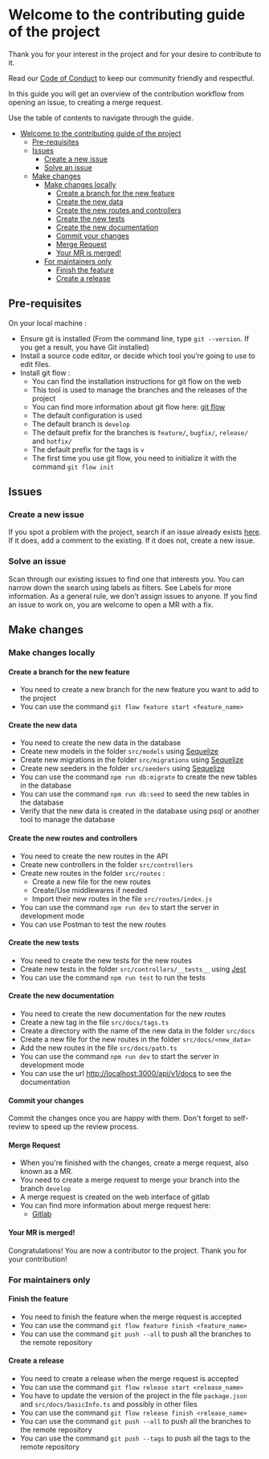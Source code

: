 # Welcome to the contributing guide of the project

Thank you for your interest in the project and for your desire to contribute to it.

Read our [Code of Conduct](CODE_OF_CONDUCT.md) to keep our community friendly and respectful.

In this guide you will get an overview of the contribution workflow from opening an issue, to creating a merge request.

Use the table of contents to navigate through the guide.

- [Welcome to the contributing guide of the project](#welcome-to-the-contributing-guide-of-the-project)
    - [Pre-requisites](#pre-requisites)
    - [Issues](#issues)
        - [Create a new issue](#create-a-new-issue)
        - [Solve an issue](#solve-an-issue)
    - [Make changes](#make-changes)
        - [Make changes locally](#make-changes-locally)
            - [Create a branch for the new feature](#create-a-branch-for-the-new-feature)
            - [Create the new data](#create-the-new-data)
            - [Create the new routes and controllers](#create-the-new-routes-and-controllers)
            - [Create the new tests](#create-the-new-tests)
            - [Create the new documentation](#create-the-new-documentation)
            - [Commit your changes](#commit-your-changes)
            - [Merge Request](#merge-request)
            - [Your MR is merged!](#your-mr-is-merged)
        - [For maintainers only](#for-maintainers-only)
            - [Finish the feature](#finish-the-feature)
            - [Create a release](#create-a-release)

## Pre-requisites

On your local machine :

* Ensure git is installed (From the command line, type `git --version`. If you get a result, you have Git installed)
* Install a source code editor, or decide which tool you’re going to use to edit files.
* Install git flow :
    - You can find the installation instructions for git flow on the web
    - This tool is used to manage the branches and the releases of the project
    - You can find more information about git flow
      here: [git flow](https://www.atlassian.com/fr/git/tutorials/comparing-workflows/gitflow-workflow#:~:text=Qu'est%2Dce%20que%20Gitflow,Vincent%20Driessen%20de%20chez%20nvie.)
    - The default configuration is used
    - The default branch is `develop`
    - The default prefix for the branches is `feature/`, `bugfix/`, `release/` and `hotfix/`
    - The default prefix for the tags is `v`
    - The first time you use git flow, you need to initialize it with the command `git flow init`

## Issues

### Create a new issue

If you spot a problem with the project, search if an issue already
exists [here](https://gitlab.ig.umons.ac.be/stage4a/umons-sensor-backend/-/issues). If it does, add a comment to the
existing. If it does not, create a new issue.

### Solve an issue

Scan through our existing issues to find one that interests you. You can narrow down the search using labels as filters.
See Labels for more information. As a general rule, we don’t assign issues to anyone. If you find an issue to work on,
you are welcome to open a MR with a fix.

## Make changes

### Make changes locally

#### Create a branch for the new feature

- You need to create a new branch for the new feature you want to add to the project
- You can use the command `git flow feature start <feature_name>`

#### Create the new data

- You need to create the new data in the database
- Create new models in the folder `src/models` using [Sequelize](https://sequelize.org/docs/v6/other-topics/migrations/)
- Create new migrations in the folder `src/migrations`
  using [Sequelize](https://sequelize.org/docs/v6/other-topics/migrations/)
- Create new seeders in the folder `src/seeders`
  using [Sequelize](https://sequelize.org/docs/v6/other-topics/migrations/)
- You can use the command `npm run db:migrate` to create the new tables in the database
- You can use the command `npm run db:seed` to seed the new tables in the database
- Verify that the new data is created in the database using psql or another tool to manage the database

#### Create the new routes and controllers

- You need to create the new routes in the API
- Create new controllers in the folder `src/controllers`
- Create new routes in the folder `src/routes` :
    - Create a new file for the new routes
    - Create/Use middlewares if needed
    - Import their new routes in the file `src/routes/index.js`
- You can use the command `npm run dev` to start the server in development mode
- You can use Postman to test the new routes

#### Create the new tests

- You need to create the new tests for the new routes
- Create new tests in the folder `src/controllers/__tests__` using [Jest](https://jestjs.io/docs/en/getting-started)
- You can use the command `npm run test` to run the tests

#### Create the new documentation

- You need to create the new documentation for the new routes
- Create a new tag in the file `src/docs/tags.ts`
- Create a directory with the name of the new data in the folder `src/docs`
- Create a new file for the new routes in the folder `src/docs/<new_data>`
- Add the new routes in the file `src/docs/path.ts`
- You can use the command `npm run dev` to start the server in development mode
- You can use the url [http://localhost:3000/api/v1/docs](http://localhost:3000/api/v1/docs) to see the documentation

#### Commit your changes

Commit the changes once you are happy with them. Don't forget to self-review to speed up the review process.

#### Merge Request

- When you're finished with the changes, create a merge request, also known as a MR.
- You need to create a merge request to merge your branch into the branch `develop`
- A merge request is created on the web interface of gitlab
- You can find more information about merge request here:
    - [Gitlab](https://docs.gitlab.com/ee/user/project/merge_requests/)

#### Your MR is merged!

Congratulations! You are now a contributor to the project. Thank you for your contribution!

### For maintainers only

#### Finish the feature

- You need to finish the feature when the merge request is accepted
- You can use the command `git flow feature finish <feature_name>`
- You can use the command `git push --all` to push all the branches to the remote repository

#### Create a release

- You need to create a release when the merge request is accepted
- You can use the command `git flow release start <release_name>`
- You have to update the version of the project in the file `package.json` and `src/docs/basicInfo.ts` and possibly in
  other files
- You can use the command `git flow release finish <release_name>`
- You can use the command `git push --all` to push all the branches to the remote repository
- You can use the command `git push --tags` to push all the tags to the remote repository
